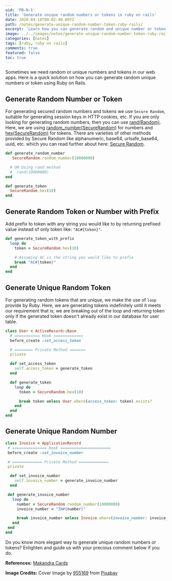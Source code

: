 ```yaml
---
uid: 'PB-N-1'
title: 'Generate unique random numbers or tokens in ruby on rails'
date: 2020-04-18T00:02:40.097Z
path: /notes/generate-unique-random-number-token-ruby-rails/
excerpt: 'Learn how you can generate random and unique number or token from given range of number in Ruby on Rails.'
image: ../../images/notes/generate-unique-random-number-token-ruby-rails.webp
categories: [notes]
tags: [ruby, ruby on rails]
comments: true
featured: false
toc: true
---
```


Sometimes we need random or unique numbers and tokens in our web apps. Here is a quick solution on how you can generate random unique numbers or token using Ruby on Rails.

## Generate Random Number or Token

For generating secured random numbers and tokens we use `Secure Random`, suitable for generating session keys in HTTP cookies, etc. If you are only looking for generating random numbers, then you can use <a href="https://apidock.com/ruby/Random/rand" target="_blank">rand(Random)</a>. Here, we are using <a href="https://apidock.com/ruby/SecureRandom/random_number/class" target="_blank">random_number(SecureRandom)</a> for numbers and <a href="https://apidock.com/ruby/SecureRandom/hex/class" target="_blank">hex(SecureRandom)</a> for tokens. There are varieties of other methods provided by Secure Random like alphanumeric, base64, urlsafe_base64, uuid, etc. which you can read further about here: <a href="https://ruby-doc.org/stdlib-2.5.1/libdoc/securerandom/rdoc/SecureRandom.html" target="_blank">Secure Random</a>.

```ruby
def generate_random_number
   SecureRandom.random_number(10000000)

  # OR Using rand method
  #  rand(10000000)
end

def generate_token
  SecureRandom.hex(10)
end
```

## Generate Random Token or Number with Prefix

Add prefix to token with any string you would like to by returning prefixed value instead of only token like: `"AC#{token}"`.

```ruby
def generate_token_with_prefix
  loop do
    token = SecureRandom.hex(10)

    # Assuming AC is the string you would like to prefix
    break "AC#{token}"
  end
end
```

## Generate Unique Random Token

For generating random tokens that are unique, we make the use of `loop` provide by Ruby. Here, we are generating tokens indefinitely until it meets our requirement that is; we are breaking out of the loop and returning token only if the generated token doesn't already exist in our database for user table.

```ruby
class User < ActiveRecord::Base
  # =========== Hook =============
  before_create :set_access_token

  # ======== Private Method =======
  private

  def set_access_token
    self.access_token = generate_token
  end

  def generate_token
    loop do
      token = SecureRandom.hex(10)

      break token unless User.where(access_token: token).exists?
    end
  end
end
```

## Generate Unique Random Number

```ruby
class Invoice < ApplicationRecord
 # =============== Hook ======================
 before_create :set_invoice_number

 # ============= Private Method =============
 private

  def set_invoice_number
    self.invoice_number = generate_invoice_number
  end

 def generate_invoice_number
   loop do
     number = SecureRandom.random_number(10000000)
     invoice_number = "IN#{number}"

     break invoice_number unless Invoice.where(invoice_number: invoice_number).exists?
   end
 end
end
```

Do you know more elegant way to generate unique random numbers or tokens? Enlighten and guide us with your precious comment below if you do.

**References:** <a href="https://makandracards.com/alexander-m/39365-generate-unique-random-token" target="_blank">Makandra Cards</a>

**Image Credits:** Cover Image by <a href="https://pixabay.com/users/955169-955169/?utm_source=link-attribution&utm_medium=referral&utm_campaign=image&utm_content=1502706" target="_blank">955169</a> from <a href="https://pixabay.com/" target="_blank">Pixabay</a>
